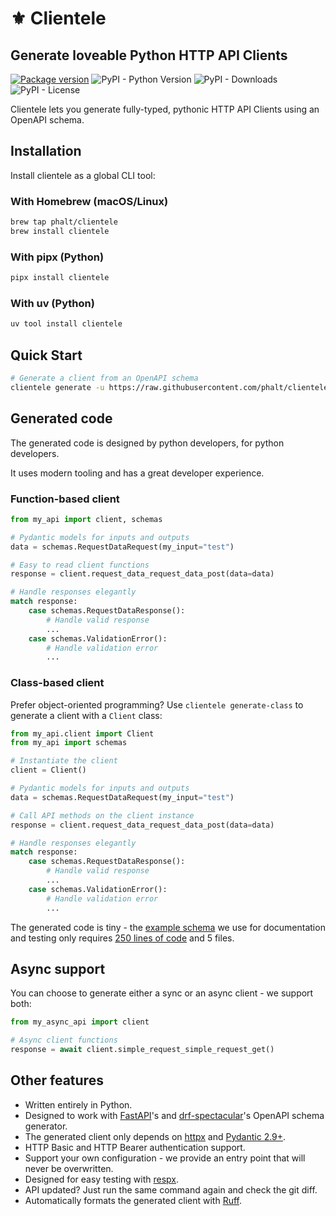# ⚜️ Clientele

## Generate loveable Python HTTP API Clients

[![Package version](https://img.shields.io/pypi/v/clientele?color=%2334D058&label=latest%20version)](https://pypi.org/project/clientele)
![PyPI - Python Version](https://img.shields.io/pypi/pyversions/clientele?label=python%20support)
![PyPI - Downloads](https://img.shields.io/pypi/dm/clientele)
![PyPI - License](https://img.shields.io/pypi/l/clientele)

Clientele lets you generate fully-typed, pythonic HTTP API Clients using an OpenAPI schema.

## Installation

Install clientele as a global CLI tool:

### With Homebrew (macOS/Linux)

```sh
brew tap phalt/clientele
brew install clientele
```

### With pipx (Python)

```sh
pipx install clientele
```

### With uv (Python)

```sh
uv tool install clientele
```

## Quick Start

```sh
# Generate a client from an OpenAPI schema
clientele generate -u https://raw.githubusercontent.com/phalt/clientele/main/example_openapi_specs/best.json -o api_client/
```

## Generated code

The generated code is designed by python developers, for python developers.

It uses modern tooling and has a great developer experience.

### Function-based client

```py
from my_api import client, schemas

# Pydantic models for inputs and outputs
data = schemas.RequestDataRequest(my_input="test")

# Easy to read client functions
response = client.request_data_request_data_post(data=data)

# Handle responses elegantly
match response:
    case schemas.RequestDataResponse():
        # Handle valid response
        ...
    case schemas.ValidationError():
        # Handle validation error
        ...
```

### Class-based client

Prefer object-oriented programming? Use `clientele generate-class` to generate a client with a `Client` class:

```py
from my_api.client import Client
from my_api import schemas

# Instantiate the client
client = Client()

# Pydantic models for inputs and outputs
data = schemas.RequestDataRequest(my_input="test")

# Call API methods on the client instance
response = client.request_data_request_data_post(data=data)

# Handle responses elegantly
match response:
    case schemas.RequestDataResponse():
        # Handle valid response
        ...
    case schemas.ValidationError():
        # Handle validation error
        ...
```

The generated code is tiny - the [example schema](https://github.com/phalt/clientele/blob/main/example_openapi_specs/best.json) we use for documentation and testing only requires [250 lines of code](https://github.com/phalt/clientele/tree/main/tests/test_client) and 5 files.

## Async support

You can choose to generate either a sync or an async client - we support both:

```py
from my_async_api import client

# Async client functions
response = await client.simple_request_simple_request_get()
```

## Other features

* Written entirely in Python.
* Designed to work with [FastAPI](https://fastapi.tiangolo.com/)'s and [drf-spectacular](https://github.com/tfranzel/drf-spectacular)'s OpenAPI schema generator.
* The generated client only depends on [httpx](https://www.python-httpx.org/) and [Pydantic 2.9+](https://docs.pydantic.dev/latest/).
* HTTP Basic and HTTP Bearer authentication support.
* Support your own configuration - we provide an entry point that will never be overwritten.
* Designed for easy testing with [respx](https://lundberg.github.io/respx/).
* API updated? Just run the same command again and check the git diff.
* Automatically formats the generated client with [Ruff](https://docs.astral.sh/ruff/).
